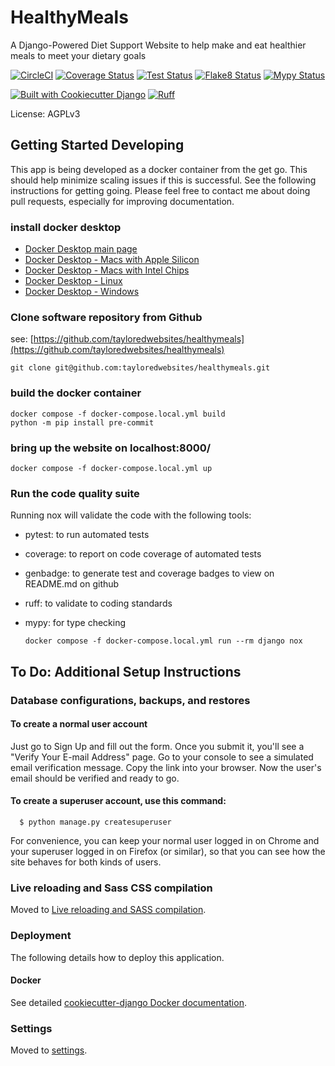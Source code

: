 # HealthyMeals

A Django-Powered Diet Support Website to help make and eat healthier meals to meet your dietary goals

[![CircleCI](https://dl.circleci.com/status-badge/img/circleci/BZR3uzdbU6P9JdMbhCLMmZ/PhQcorR5decQrvhgn17chH/tree/main.svg?style=svg)](https://dl.circleci.com/status-badge/redirect/circleci/BZR3uzdbU6P9JdMbhCLMmZ/PhQcorR5decQrvhgn17chH/tree/main)
[![Coverage Status](https://tayloredwebsites.github.io/healthymeals/qa/coverage/coverage_badge.svg)](https://tayloredwebsites.github.io/healthymeals/qa/coverage/html/index.html)
[![Test Status](https://tayloredwebsites.github.io/healthymeals/qa/tests/tests_badge.svg)](https://tayloredwebsites.github.io/healthymeals/qa/tests/index.html)
[![Flake8 Status](https://tayloredwebsites.github.io/healthymeals/qa/flake8/flake8_badge.svg)](https://tayloredwebsites.github.io/healthymeals/qa/flake8/html/index.html)
[![Mypy Status](https://tayloredwebsites.github.io/healthymeals/qa/mypy_badge.svg)](https://tayloredwebsites.github.io/healthymeals/qa/mypy/index.html)

[![Built with Cookiecutter Django](https://img.shields.io/badge/built%20with-Cookiecutter%20Django-ff69b4.svg?logo=cookiecutter)](https://github.com/cookiecutter/cookiecutter-django/)
[![Ruff](https://img.shields.io/endpoint?url=https://raw.githubusercontent.com/astral-sh/ruff/main/assets/badge/v2.json)](https://github.com/astral-sh/ruff)


License: AGPLv3


## Getting Started Developing

This app is being developed as a docker container from the get go.  This should help minimize scaling issues if this is successful.  See the following instructions for getting going.  Please feel free to contact me about doing pull requests, especially for improving documentation.

### install docker desktop

- [Docker Desktop main page](https://www.docker.com/products/docker-desktop/)
- [Docker Desktop - Macs with Apple Silicon](https://docs.docker.com/desktop/setup/install/mac-install/)
- [Docker Desktop - Macs with Intel Chips](https://desktop.docker.com/mac/main/amd64/Docker.dmg)
- [Docker Desktop - Linux](https://docs.docker.com/desktop/setup/install/linux/)
- [Docker Desktop - Windows](https://docs.docker.com/desktop/setup/install/windows-install/)

### Clone software repository from Github

see: [https://github.com/tayloredwebsites/healthymeals](https://github.com/tayloredwebsites/healthymeals)

    git clone git@github.com:tayloredwebsites/healthymeals.git

### build the docker container

    docker compose -f docker-compose.local.yml build
    python -m pip install pre-commit

### bring up the website on localhost:8000/

    docker compose -f docker-compose.local.yml up

### Run the code quality suite

Running nox will validate the code with the following tools:

- pytest: to run automated tests
- coverage: to report on code coverage of automated tests
- genbadge: to generate test and coverage badges to view on README.md on github
- ruff: to validate to coding standards
- mypy: for type checking


      docker compose -f docker-compose.local.yml run --rm django nox

## To Do: Additional Setup Instructions

### Database configurations, backups, and restores

#### To create a **normal user account**

Just go to Sign Up and fill out the form. Once you submit it, you'll see a "Verify Your E-mail Address" page. Go to your console to see a simulated email verification message. Copy the link into your browser. Now the user's email should be verified and ready to go.

#### To create a **superuser account**, use this command:

      $ python manage.py createsuperuser

For convenience, you can keep your normal user logged in on Chrome and your superuser logged in on Firefox (or similar), so that you can see how the site behaves for both kinds of users.


### Live reloading and Sass CSS compilation

Moved to [Live reloading and SASS compilation](https://cookiecutter-django.readthedocs.io/en/latest/2-local-development/developing-locally.html#using-webpack-or-gulp).

### Deployment

The following details how to deploy this application.

#### Docker

See detailed [cookiecutter-django Docker documentation](https://cookiecutter-django.readthedocs.io/en/latest/3-deployment/deployment-with-docker.html).

### Settings

Moved to [settings](https://cookiecutter-django.readthedocs.io/en/latest/1-getting-started/settings.html).

